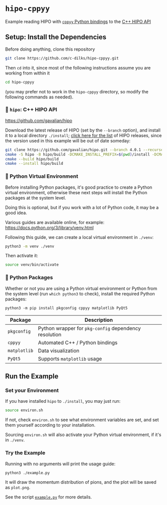 # `hipo-cppyy`
Example reading HIPO with [`cppyy` Python bindings](https://cppyy.readthedocs.io/en/latest/)
to the [C++ HIPO API](https://github.com/gavalian/hipo)

## Setup: Install the Dependencies

Before doing anything, clone this repository
```bash
git clone https://github.com/c-dilks/hipo-cppyy.git
```
Then `cd` into it, since most of the following instructions assume you are working from within it
```bash
cd hipo-cppyy
```
(you may prefer not to work in the `hipo-cppyy` directory, so modify the following commands as needed).

### 🔶 `hipo`: C++ HIPO API
<https://github.com/gavalian/hipo>

Download the latest release of HIPO (set by the `--branch` option), and install it to a local directory `./install`; [click here for the list](https://github.com/gavalian/hipo/tags) of HIPO releases, since the version used in this example will be out of date someday:
```bash
git clone https://github.com/gavalian/hipo.git --branch 4.0.1 --recurse-submodules
cmake -S hipo -B hipo/build -DCMAKE_INSTALL_PREFIX=$(pwd)/install -DCMAKE_C_COMPILER=$(which gcc)   # -DCMAKE_C_COMPILER is needed, if on ifarm
cmake --build hipo/build
cmake --install hipo/build
```

### 🔶 Python Virtual Environment
Before installing Python packages, it's good practice to create a Python virtual environment, otherwise these next
steps will install the Python packages at the system level.

Doing this is optional, but if you work with a lot of Python code, it may be a good idea.

Various guides are available online, for example: <https://docs.python.org/3/library/venv.html>

Following this guide, we can create a local virtual environment in `./venv`:
```bash
python3 -m venv ./venv
```
Then activate it:
```bash
source venv/bin/activate
```

### 🔶 Python Packages
Whether or not you are using a Python virtual environment or Python from the system level (run `which python3` to check), install the required Python packages:
```
python3 -m pip install pkgconfig cppyy matplotlib PyQt5
```

| Package      | Description                                           |
| ---          | ---                                                   |
| `pkgconfig`  | Python wrapper for `pkg-config` dependency resolution |
| `cppyy`      | Automated C++ / Python bindings                       |
| `matplotlib` | Data visualization                                    |
| `PyQt5`      | Supports `matplotlib` usage                           |

## Run the Example

### Set your Environment
If you have installed `hipo` to `./install`, you may just run:
```bash
source environ.sh
```
If not, check `environ.sh` to see what environment variables are set, and set them yourself according to your installation.

Sourcing `environ.sh` will also activate your Python virtual environment, if it's in `./venv`.

### Try the Example
Running with no arguments will print the usage guide:
```bash
python3 ./example.py
```
It will draw the momentum distribution of pions, and the plot will be saved as `plot.png`.

See the script [`example.py`](example.py) for more details.
